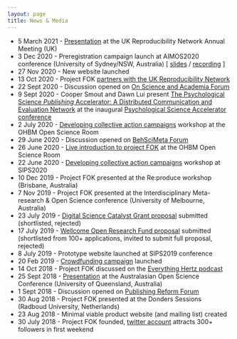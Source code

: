 ```yaml
---
layout: page
title: News & Media
---
```


* 5 March 2021 - [Presentation](https://youtu.be/1SQ-h5nYJm8) at the UK Reproducibility Network Annual Meeting (UK)
* 3 Dec 2020 - Preregistration campaign launch at AIMOS2020 conference (University of Sydney/NSW, Australia) [ [slides](https://docs.google.com/presentation/d/1nXDTM4EmKId93ClKNRQVCncAMmm1y8Z398TU2bm32eI/edit?usp=sharing) / [recording](https://youtu.be/vzB7Vh_gkLs) ]
* 27 Nov 2020 - New website launched
* 13 Oct 2020 - Project FOK [partners with the UK Reproducibility Network](https://www.ukrn.org/2020/10/13/ukrn-partnering-project-fok/)
* 22 Sept 2020 - Discussion opened on [On Science and Academia Forum](https://onscienceandacademia.org/t/project-free-our-knowledge-fixing-academia-with-collective-action/851/)
* 9 Sept 2020 - Cooper Smout and Dawn Lui present [The Psychological Science *Publishing* Accelerator: A Distributed Communication and Evaluation Network](https://youtu.be/aKHMcTsO6Eg) at the inaugural [Psychological Science Accelerator conference](https://psysciacc.org/psacon2020-videos/)
* 2 July 2020 - [Developing collective action campaigns](https://www.youtube.com/watch?v=5LJbzztPpME) workshop at the OHBM Open Science Room
* 29 June 2020 - Discussion opened on [BehSciMeta Forum](https://www.reddit.com/r/BehSciMeta/comments/hi0b1p/collective_campaigns_for_change_in_academia_a/?utm_source=share&utm_medium=web2x&context=3)
* 26 June 2020 - [Live introduction to project FOK](https://www.youtube.com/watch?v=_JTPtyPrMLM) at the OHBM Open Science Room
* 22 June 2020 - [Developing collective action campaigns](https://docs.google.com/document/d/15_zup9UU2LFqQE9IXHfcheWyrXobfN-YAGNfuvLo_uw/edit?usp=sharing) workshop at SIPS2020
* 10 Dec 2019 - Project FOK presented at the Re:produce workshop (Brisbane, Australia)
* 7 Nov 2019 - Project FOK presented at the Interdisciplinary Meta-research & Open Science conference (University of Melbourne, Australia)
* 23 July 2019 - [Digital Science Catalyst Grant proposal](https://docs.google.com/document/d/1SHccmUiQf59rwefbzQWAhr3PyCiGbr2bLCsAzKIvKb0/edit?usp=sharing) submitted (shortlisted, rejected)
* 17 July 2019 - [Wellcome Open Research Fund proposal](https://docs.google.com/document/d/1D5Il4sEEeVZ56xURgkFZRWjjaThXEqZJ0JyDP1DNwDY/edit?usp=sharing) submitted (shortlisted from 100+ applications, invited to submit full proposal, rejected)
* 8 July 2019 - Prototype website launched at SIPS2019 conference
* 20 Feb 2019 - [Crowdfunding campaign](https://www.gofundme.com/f/rpjkz-test) launched
* 14 Oct 2018 - Project FOK discussed on the [Everything Hertz podcast](https://soundcloud.com/everything-hertz/70-doubling-blinding-dog-balls)
* 25 Sept 2018 - [Presentation](https://osf.io/gb5yv/) at the Australasian Open Science Conference (University of Queensland, Australia)
* 1 Sept 2018 - Discussion opened on [Publishing Reform Forum](https://gitlab.com/publishing-reform/discussion/-/issues/78)
* 30 Aug 2018 - Project FOK presented at the Donders Sessions (Radboud University, Netherlands)
* 23 Aug 2018 - Minimal viable product website (and mailing list) created
* 30 July 2018 - Project FOK founded, [twitter account](https://twitter.com/projectfok) attracts 300+ followers in first weekend
